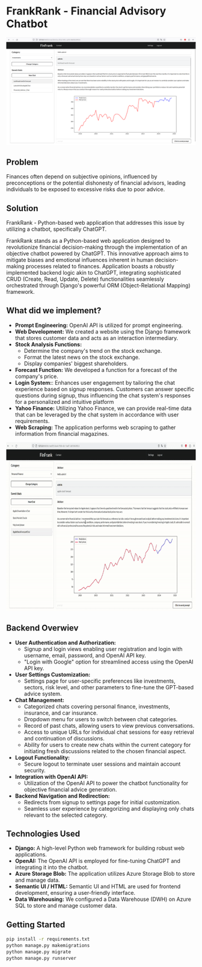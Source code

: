 # FrankRank - Financial Advisory Chatbot
<p align="center">
<img src="images/website.png">
</p>

## Problem

Finances often depend on subjective opinions, influenced by preconceptions or the potential dishonesty of financial advisors, leading individuals to be exposed to excessive risks due to poor advice.

## Solution

FrankRank - Python-based web application that addresses this issue by utilizing a chatbot, specifically ChatGPT. 

FrankRank stands as a Python-based web application designed to revolutionize financial decision-making through the implementation of an objective chatbot powered by ChatGPT. This innovative approach aims to mitigate biases and emotional influences inherent in human decision-making processes related to finances. Application boasts a robustly implemented backend logic akin to ChatGPT, integrating sophisticated CRUD (Create, Read, Update, Delete) functionalities seamlessly orchestrated through Django's powerful ORM (Object-Relational Mapping) framework.

## What did we implement?

- **Prompt Engineering:** OpenAI API is utilized for prompt engineering.
- **Web Development:** We created a website using the Django framework that stores customer data and acts as an interaction intermediary.
- **Stock Analysis Functions:**
    - Determine the company's trend on the stock exchange.
    - Format the latest news on the stock exchange.
    - Display companies' biggest shareholders.
- **Forecast Function:** We developed a function for a forecast of the company's price.
- **Login System:**: Enhances user engagement by tailoring the chat experience based on signup responses. Customers can answer specific questions during signup, thus influencing the chat system's responses for a personalized and intuitive platform
- **Yahoo Finance:** Utilizing Yahoo Finance, we can provide real-time data that can be leveraged by the chat system in accordance with user requirements.
- **Web Scraping:** The application performs web scraping to gather information from financial magazines.

<p align="center">
<img src="images/webgif.gif" alt="Video GIF" width="800" height="450">
</p>

## Backend Overwiev
- **User Authentication and Authorization:**
    - Signup and login views enabling user registration and login with username, email, password, and OpenAI API key.
    - "Login with Google" option for streamlined access using the OpenAI API key.
- **User Settings Customization:**
    - Settings page for user-specific preferences like investments, sectors, risk level, and other parameters to fine-tune the GPT-based advice system.
- **Chat Management:**
    - Categorized chats covering personal finance, investments, insurance, and car insurance.
    - Dropdown menu for users to switch between chat categories.
    - Record of past chats, allowing users to view previous conversations.
    - Access to unique URLs for individual chat sessions for easy retrieval and continuation of discussions.
    - Ability for users to create new chats within the current category for initiating fresh discussions related to the chosen financial aspect.
- **Logout Functionality:**
    - Secure logout to terminate user sessions and maintain account security.
- **Integration with OpenAI API:**
    - Utilization of the OpenAI API to power the chatbot functionality for objective financial advice generation.
- **Backend Navigation and Redirection:**
    - Redirects from signup to settings page for initial customization.
    - Seamless user experience by categorizing and displaying only chats relevant to the selected category.

## Technologies Used

- **Django:** A high-level Python web framework for building robust web applications.
- **OpenAI:** The OpenAI API is employed for fine-tuning ChatGPT and integrating it into the chatbot.
- **Azure Storage Blob:** The application utilizes Azure Storage Blob to store and manage data.
- **Semantic UI / HTML:** Semantic UI and HTML are used for frontend development, ensuring a user-friendly interface.
- **Data Warehousing:** We configured a Data Warehouse (DWH) on Azure SQL to store and manage customer data.

## Getting Started
```sh
pip install -r requirements.txt
python manage.py makemigrations
python manage.py migrate
python manage.py runserver
```
